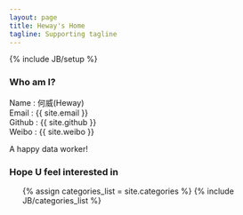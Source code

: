 ```yaml
---
layout: page
title: Heway's Home
tagline: Supporting tagline
---
```

{% include JB/setup %}

### Who am I?

Name : 何威(Heway)  
Email : {{ site.email }}  
Github : {{ site.github }}  
Weibo : {{ site.weibo }} 

A happy data worker!

### Hope U feel interested in

<ul class="tag_box inline">
  {% assign categories_list = site.categories %}
  {% include JB/categories_list %}
</ul>

